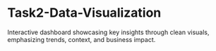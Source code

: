 # Task2-Data-Visualization
Interactive dashboard showcasing key insights through clean visuals, emphasizing trends, context, and business impact.
